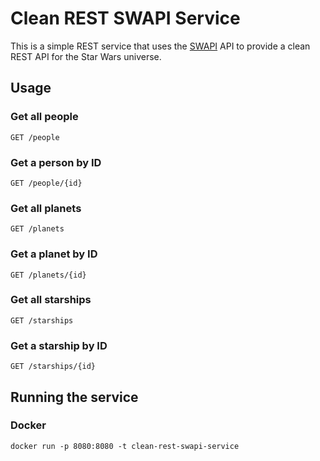 # Clean REST SWAPI Service

This is a simple REST service that uses the [SWAPI](https://swapi.co/) API to provide a clean REST API for the Star Wars universe.

## Usage

### Get all people

`GET /people`

### Get a person by ID

`GET /people/{id}`

### Get all planets

`GET /planets`

### Get a planet by ID

`GET /planets/{id}`

### Get all starships

`GET /starships`

### Get a starship by ID

`GET /starships/{id}`

## Running the service

### Docker

`docker run -p 8080:8080 -t clean-rest-swapi-service`
